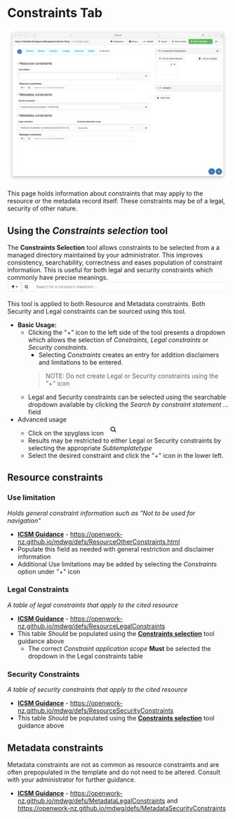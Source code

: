 # Constraints Tab
![Constraints tab screenshot](/images/tabConstraints.png)

This page holds information about constraints that may apply to the resource or the metadata record itself.
These constraints may be of a legal, security of other nature.

## Using the _Constraints selection_ tool
The **Constraints Selection** tool allows constraints to be selected from a a managed directory maintained by your administrator. This improves consistency, searchability, correctness and eases population of constraint information. This is useful for both legal and security constraints which commonly have precise meanings. ![Basic constraints selection tool](/images/constraintsToolBasic.png)

This tool is applied to both Resource and Metadata constraints.
Both Security and Legal constraints can be sourced using this tool.
* **Basic Usage:**
    * Clicking the "+" icon to the left side of the tool presents a dropdown which allows the selection of _Constraints, Legal constraints_ or _Security constraints_.
        * Selecting _Constraints_ creates an entry for addition disclaimers and limitations to be entered.
        >NOTE: Do not create Legal or Security constraints using the "+" icon
    * Legal and Security constraints can be selected using the searchable dropdown available by clicking the _Search by constraint statement ..._ field
* Advanced usage
    * Click on the spyglass icon ![spyglass](/images/spyglass.png) 
    * Results may be restricted to either Legal or Security constraints by selecting the appropriate _Subtemplatetype_
    * Select the desired constraint and click the "+" icon in the lower left.


## Resource constraints

### Use limitation
_Holds general constraint information such as "Not to be used for navigation"_
* **[ICSM Guidance](https://openwork-nz.github.io/mdwg/defs/ResourceOtherConstraints.html)** - https://openwork-nz.github.io/mdwg/defs/ResourceOtherConstraints.html
* Populate this field as needed with general restriction and disclaimer information
* Additional Use limitations may be added by selecting the _Constraints_ option under "+" icon

### Legal Constraints
_A table of legal constraints that apply to the cited resource_
* **[ICSM Guidance](https://openwork-nz.github.io/mdwg/defs/ResourceLegalConstraints)** - https://openwork-nz.github.io/mdwg/defs/ResourceLegalConstraints
* This table _Should_ be populated using the [**Constraints selection**](https://github.com/OpenWork-NZ/mdwg/wiki/Constraints-Metadata#using-the-constraints-selection-tool) tool guidance above
    * The correct _Constraint application scope_ **Must** be selected the dropdown in the Legal constraints table

### Security Constraints
_A table of security constraints that apply to the cited resource_
* **[ICSM Guidance](https://openwork-nz.github.io/mdwg/defs/ResourceSecurityConstraints)** - https://openwork-nz.github.io/mdwg/defs/ResourceSecurityConstraints
* This table _Should_ be populated using the [**Constraints selection**](https://github.com/OpenWork-NZ/mdwg/wiki/Constraints-Metadata#using-the-constraints-selection-tool) tool guidance above

## Metadata constraints
Metadata constraints are not as common as resource constraints and are often prepopulated in the template and do not need to be altered.
Consult with your administrator for further guidance.

* **[ICSM Guidance](https://openwork-nz.github.io/mdwg/defs/MetadataLegalConstraints)** - https://openwork-nz.github.io/mdwg/defs/MetadataLegalConstraints and https://openwork-nz.github.io/mdwg/defs/MetadataSecurityConstraints

